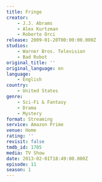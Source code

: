 ```yaml
---
title: Fringe
creator:
    - J.J. Abrams
    - Alex Kurtzman
    - Roberto Orci
release: 2009-01-20T00:00:00.000Z
studios:
    - Warner Bros. Television
    - Bad Robot
original_title: ''
original_language: en
language:
    - English
country:
    - United States
genre:
    - Sci-Fi & Fantasy
    - Drama
    - Mystery
format: Streaming
service: Amazon Prime
venue: Home
rating: ''
revisit: false
tmdb_id: 1705
media: TV Show
date: 2013-02-01T18:49:00.000Z
episode: 11
season: 1
---
```

